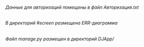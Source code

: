 ###### Данные для авторизаций помещены в файл Авторизация.txt
###### В директорий #screen размещена ERR-диаграмма
###### Файл manage.py размещен в директорий DJApp/
